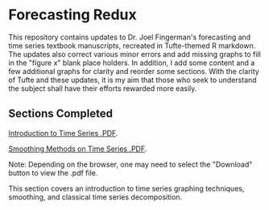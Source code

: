 # Forecasting Redux

This repository contains updates to Dr. Joel Fingerman's forecasting and time series textbook manuscripts, recreated in Tufte-themed R markdown. The updates also correct various minor errors and add missing graphs to fill in the "figure x" blank place holders. In addition, I add some content and a few additional graphs for clarity and reorder some sections. With the clarity of Tufte and these updates, it is my aim that those who seek to understand the subject shall have their efforts rewarded more easily.

## Sections Completed

[Introduction to Time Series .PDF](https://github.com/JustinMShea/Forecasting-Redux/blob/master/Tufte-Manuscripts/6-Introduction-to-Time-Series.pdf).

[Smoothing Methods on Time Series .PDF](https://github.com/JustinMShea/Forecasting-Redux/blob/master/Tufte-Manuscripts/8-Smoothing-Methods-on-Time-Series.pdf).


Note: Depending on the browser, one may need to select the "Download" button to view the .pdf file.

This section covers an introduction to time series graphing techniques, smoothing, and classical time series decomposition. 
